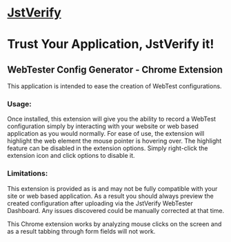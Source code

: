# [JstVerify](https://jstverify.com)
# Trust Your Application, JstVerify it!
## WebTester Config Generator - Chrome Extension
 
This application is intended to ease the creation of WebTest configurations.
 
### Usage:
 
Once installed, this extension will give you the ability to record a WebTest configuration simply by interacting with your website or web based application as you would normally. For ease of use, the extension will highlight the web element the mouse pointer is hovering over. The highlight feature can be disabled in the extension options. Simply right-click the extension icon and click options to disable it.
 
### Limitations:
 
This extension is provided as is and may not be fully compatible with your site or web based application. As a result you should always preview the created configuration after uploading via the JstVerify WebTester Dashboard.
Any issues discovered could be manually corrected at that time.
 
This Chrome extension works by analyzing mouse clicks on the screen and as a result tabbing through form fields will not work.